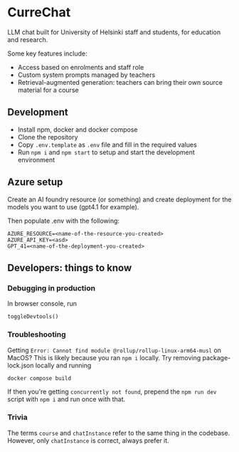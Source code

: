 # CurreChat

LLM chat built for University of Helsinki staff and students, for education and research.

Some key features include:

- Access based on enrolments and staff role
- Custom system prompts managed by teachers
- Retrieval-augmented generation: teachers can bring their own source material for a course

## Development

- Install npm, docker and docker compose
- Clone the repository
- Copy `.env.template` as `.env` file and fill in the required values
- Run `npm i` and `npm start` to setup and start the development environment

## Azure setup

Create an AI foundry resource (or something) and create deployment for the models you want to use (gpt4.1 for example). 

Then populate .env with the following:
```
AZURE_RESOURCE=<name-of-the-resource-you-created>
AZURE_API_KEY=<asd>
GPT_41=<name-of-the-deployment-you-created>
```

## Developers: things to know

### Debugging in production

In browser console, run
```
toggleDevtools()
```

### Troubleshooting

Getting `Error: Cannot find module @rollup/rollup-linux-arm64-musl` on MacOS?
This is likely because you ran `npm i` locally.
Try removing package-lock.json locally and running
```
docker compose build
```

If then you're getting `concurrently not found`, prepend the `npm run dev` script with `npm i` and run once with that.

### Trivia

The terms `course` and `chatInstance` refer to the same thing in the codebase. However, only `chatInstance` is correct, always prefer it.
